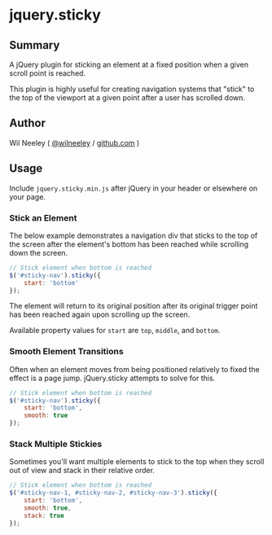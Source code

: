 # jquery.sticky

## Summary

A jQuery plugin for sticking an element at a fixed position when a given scroll point is reached.

This plugin is highly useful for creating navigation systems that "stick" to the top of the viewport at a given point 
after a user has scrolled down.

## Author

Wil Neeley ( [@wilneeley](http://twitter.com/wilneeley) / [github.com](https://github.com/Xaxis) )

## Usage

Include `jquery.sticky.min.js` after jQuery in your header or elsewhere on your page.

### Stick an Element 

The below example demonstrates a navigation div that sticks to the top of the screen after the element's bottom has been
reached while scrolling down the screen.

```javascript
// Stick element when bottom is reached
$('#sticky-nav').sticky({
    start: 'bottom'
});
```

The element will return to its original position after its original trigger point has been reached again upon scrolling
up the screen.

Available property values for `start` are `top`, `middle`, and `bottom`.

### Smooth Element Transitions

Often when an element moves from being positioned relatively to fixed the effect is a page jump. jQuery.sticky attempts
to solve for this.

```javascript
// Stick element when bottom is reached
$('#sticky-nav').sticky({
    start: 'bottom',
    smooth: true
});
```

### Stack Multiple Stickies

Sometimes you'll want multiple elements to stick to the top when they scroll out of view and stack in their relative 
order.

```javascript
// Stick element when bottom is reached
$('#sticky-nav-1, #sticky-nav-2, #sticky-nav-3').sticky({
    start: 'bottom',
    smooth: true,
    stack: true
});
```
